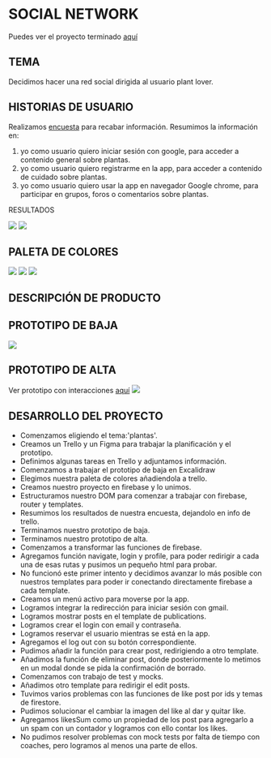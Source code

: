# SOCIAL NETWORK
Puedes ver el proyecto terminado [aquí](https://socialnetworkplantgram.netlify.app/)

## TEMA
Decidimos hacer una red social dirigida al usuario plant lover.

## HISTORIAS DE USUARIO
Realizamos [encuesta](https://forms.gle/XSyVXW6R4GUgGgra6) para recabar información.
Resumimos la información en:
1. yo como usuario quiero iniciar sesión con google, para acceder a contenido general sobre plantas.
2. yo como usuario quiero registrarme en la app, para acceder a contenido de cuidado sobre plantas.
3. yo como usuario quiero usar la app en navegador Google chrome, para participar en grupos, foros o comentarios sobre plantas.


RESULTADOS

<img src = "PICS/Encuesta1.png">
<img src = "PICS/Encuesta 2.png">


## PALETA DE COLORES

<img src = "PICS/PALETA DE COLORES.jpeg">
<img src = "PICS/PALETA DE COLORES 1.jpg">
<img src = "PICS/PALETA DE COLORES 2.jpg">

## DESCRIPCIÓN DE PRODUCTO


## PROTOTIPO DE BAJA

<img src = "PICS/PROTOTIPO DE BAJA.png">

## PROTOTIPO DE ALTA
Ver prototipo con interacciones [aquí](https://www.figma.com/proto/oGMhwqudUs2YRRP0nJoPxF/SOCIAL-NETWORK?node-id=3%3A3&scaling=scale-down&page-id=0%3A1&starting-point-node-id=3%3A3)
<img src = "PICS/PROTOTIPO DE ALTA.png">

## DESARROLLO DEL PROYECTO

* Comenzamos eligiendo el tema:'plantas'.
* Creamos un Trello y un Figma para trabajar la planificación y el prototipo.
* Definimos algunas tareas en Trello y adjuntamos información.
* Comenzamos a trabajar el prototipo de baja en Excalidraw
* Elegimos nuestra paleta de colores añadiendola a trello.
* Creamos nuestro proyecto en firebase y lo unimos.
* Estructuramos nuestro DOM para comenzar a trabajar con firebase, router y templates.
* Resumimos los resultados de nuestra encuesta, dejandolo en info de trello.
* Terminamos nuestro prototipo de baja.
* Terminamos nuestro prototipo de alta.
* Comenzamos a transformar las funciones de firebase. 
* Agregamos función navigate, login y profile, para poder redirigir a cada una de esas rutas y pusimos un pequeño html para probar.
* No funcionó este primer intento y decidimos avanzar lo más posible con nuestros templates para poder ir conectando directamente firebase a cada template.
* Creamos un menú activo para moverse por la app.
* Logramos integrar la redirección para iniciar sesión con gmail.
* Logramos mostrar posts en el template de publications.
* Logramos crear el login con email y contraseña.
* Logramos reservar el usuario mientras se está en la app.
* Agregamos el log out con su botón correspondiente.
* Pudimos añadir la función para crear post, redirigiendo a otro template.
* Añadimos la función de eliminar post, donde posteriormente lo metimos en un modal donde se pida la confirmación de borrado.
* Comenzamos con trabajo de test y mocks.
* Añadimos otro template para redirigir el edit posts.
* Tuvimos varios problemas con las funciones de like post por ids y temas de firestore.
* Pudimos solucionar el cambiar la imagen del like al dar y quitar like.
* Agregamos likesSum como un propiedad de los post para agregarlo a un spam con un contador y logramos con ello contar los likes.
* No pudimos resolver problemas con mock tests por falta de tiempo con coaches, pero logramos al menos una parte de ellos.
